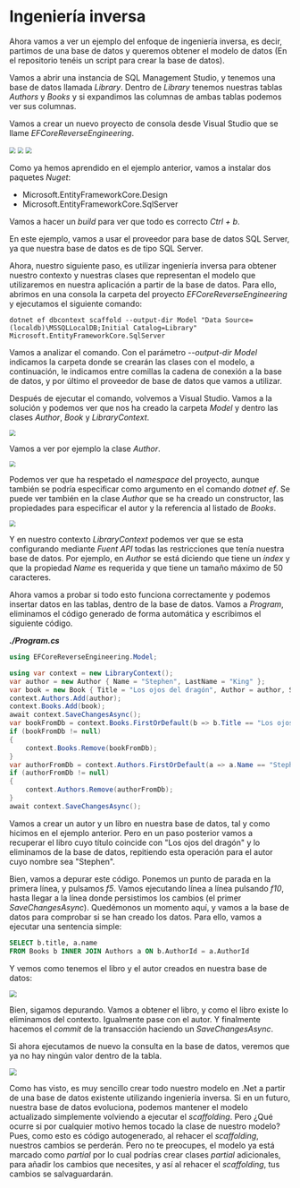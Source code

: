 # Ingeniería inversa

Ahora vamos a ver un ejemplo del enfoque de ingeniería inversa, es decir, partimos de una base de datos y queremos obtener el modelo de datos (En el repositorio tenéis un script para crear la base de datos).

Vamos a abrir una instancia de SQL Management Studio, y tenemos una base de datos llamada _Library_. Dentro de _Library_ tenemos nuestras tablas _Authors_ y _Books_ y si expandimos las columnas de ambas tablas podemos ver sus columnas.

Vamos a crear un nuevo proyecto de consola desde Visual Studio que se llame _EFCoreReverseEngineering_.

<img src="./content/create-new-app-1.png" style="zoom:67%">

<img src="./content/create-new-app-2.png" style="zoom:67%">

<img src="./content/create-new-app-3.png" style="zoom:67%">

Como ya hemos aprendido en el ejemplo anterior, vamos a instalar dos paquetes _Nuget_:

- Microsoft.EntityFrameworkCore.Design
- Microsoft.EntityFrameworkCore.SqlServer

Vamos a hacer un _build_ para ver que todo es correcto _Ctrl + b_.

En este ejemplo, vamos a usar el proveedor para base de datos SQL Server, ya que nuestra base de datos es de tipo SQL Server.

Ahora, nuestro siguiente paso, es utilizar ingeniería inversa para obtener nuestro contexto y nuestras clases que representan el modelo que utilizaremos en nuestra aplicación a partir de la base de datos. Para ello, abrimos en una consola la carpeta del proyecto _EFCoreReverseEngineering_ y ejecutamos el siguiente comando:

```console
dotnet ef dbcontext scaffold --output-dir Model "Data Source=(localdb)\MSSQLLocalDB;Initial Catalog=Library" Microsoft.EntityFrameworkCore.SqlServer
```

Vamos a analizar el comando. Con el parámetro _--output-dir Model_ indicamos la carpeta donde se crearán las clases con el modelo, a continuación, le indicamos entre comillas la cadena de conexión a la base de datos, y por último el proveedor de base de datos que vamos a utilizar.

Después de ejecutar el comando, volvemos a Visual Studio. Vamos a la solución y podemos ver que nos ha creado la carpeta _Model_ y dentro las clases _Author_, _Book_ y _LibraryContext_.

<img src="./content/reingenieria-inversa.png" style="zoom:67%">

Vamos a ver por ejemplo la clase _Author_.

<img src="./content/class-author.png" style="zoom:67%">

Podemos ver que ha respetado el _namespace_ del proyecto, aunque también se podría especificar como argumento en el comando _dotnet ef_. Se puede ver también en la clase _Author_ que se ha creado un constructor, las propiedades para especificar el autor y la referencia al listado de _Books_.

<img src="./content/library-context.png" style="zoom:67%">

Y en nuestro contexto _LibraryContext_ podemos ver que se esta configurando mediante _Fuent API_ todas las restricciones que tenía nuestra base de datos. Por ejemplo, en _Author_ se está diciendo que tiene un _index_ y que la propiedad _Name_ es requerida y que tiene un tamaño máximo de 50 caracteres.

Ahora vamos a probar si todo esto funciona correctamente y podemos insertar datos en las tablas, dentro de la base de datos. Vamos a _Program_, eliminamos el código generado de forma automática y escribimos el siguiente código.

***./Program.cs***
```csharp
using EFCoreReverseEngineering.Model;

using var context = new LibraryContext();
var author = new Author { Name = "Stephen", LastName = "King" };
var book = new Book { Title = "Los ojos del dragón", Author = author, Sinopsis = "Esta es la sonopsis del libro." };
context.Authors.Add(author);
context.Books.Add(book);
await context.SaveChangesAsync();
var bookFromDb = context.Books.FirstOrDefault(b => b.Title == "Los ojos del dragón");
if (bookFromDb != null)
{
    context.Books.Remove(bookFromDb);
}
var authorFromDb = context.Authors.FirstOrDefault(a => a.Name == "Stephen");
if (authorFromDb != null)
{
    context.Authors.Remove(authorFromDb);
}
await context.SaveChangesAsync();
```

Vamos a crear un autor y un libro en nuestra base de datos, tal y como hicimos en el ejemplo anterior. Pero en un paso posterior vamos a recuperar el libro cuyo título coincide con "Los ojos del dragón" y lo eliminamos de la base de datos, repitiendo esta operación para el autor cuyo nombre sea "Stephen".

Bien, vamos a depurar este código. Ponemos un punto de parada en la primera línea, y pulsamos _f5_. Vamos ejecutando línea a línea pulsando _f10_, hasta llegar a la línea donde persistimos los cambios (el primer _SaveChangesAsync_). Quedémonos un momento aquí, y vamos a la base de datos para comprobar si se han creado los datos. Para ello, vamos a ejecutar una sentencia simple:

```sql
SELECT b.title, a.name
FROM Books b INNER JOIN Authors a ON b.AuthorId = a.AuthorId
```

Y vemos como tenemos el libro y el autor creados en nuestra base de datos:

<img src="./content/sql-books-authors.png" style="zoom:80%">

Bien, sigamos depurando. Vamos a obtener el libro, y como el libro existe lo eliminamos del contexto. Igualmente pase con el autor. Y finalmente hacemos el _commit_ de la transacción haciendo un _SaveChangesAsync_.

Si ahora ejecutamos de nuevo la consulta en la base de datos, veremos que ya no hay ningún valor dentro de la tabla.

<img src="./content/sql-books-authors-no-data.png" style="zoom:80%">

Como has visto, es muy sencillo crear todo nuestro modelo en .Net a partir de una base de datos existente utilizando ingeniería inversa. Si en un futuro, nuestra base de datos evoluciona, podemos mantener el modelo actualizado simplemente volviendo a ejecutar el _scaffolding_. Pero ¿Qué ocurre si por cualquier motivo hemos tocado la clase de nuestro modelo? Pues, como esto es código autogenerado, al rehacer el _scaffolding_, nuestros cambios se perderán. Pero no te preocupes, el modelo ya está marcado como _partial_ por lo cual podrías crear clases _partial_ adicionales, para añadir los cambios que necesites, y así al rehacer el _scaffolding_, tus cambios se salvaguardarán.
